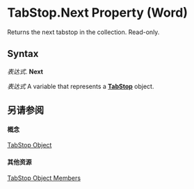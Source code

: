 
# TabStop.Next Property (Word)

Returns the next tabstop in the collection. Read-only.


## Syntax

 _表达式_. **Next**

 _表达式_ A variable that represents a **[TabStop](5290ae79-f728-24a8-6bb0-267072cd0288.md)** object.


## 另请参阅


#### 概念


[TabStop Object](5290ae79-f728-24a8-6bb0-267072cd0288.md)
#### 其他资源


[TabStop Object Members](http://msdn.microsoft.com/library/b63dd3c2-df0a-6bdc-7fce-1ee0aaee0bcb%28Office.15%29.aspx)